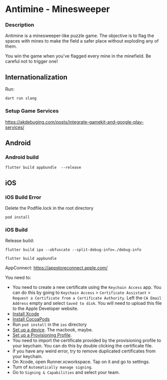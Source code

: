 # Antimine - Minesweeper

### Description

Antimine is a minesweeper-like puzzle game. The objective is to flag the spaces with mines to make the field a safer place without exploding any of them.

You win the game when you've flagged every mine in the minefield. Be careful not to trigger one!

## Internationalization

Run:

```
dart run slang
```

### Setup Game Services

https://akdebuging.com/posts/integrate-gamekit-and-google-play-services/

## Android

### Android build

```
flutter build appbundle  --release 
```

## iOS

### iOS Build Error

Delete the Podfile.lock in the root directory

```
pod install
```

### iOS Build

Release build:

```
flutter build ipa --obfuscate --split-debug-info=./debug-info
```

```
flutter build appbundle
```

AppConnect: https://appstoreconnect.apple.com/

You need to:
- You need to create a new certificate using the `Keychain Access` app. You can do this by going to `Keychain Access` > `Certificate Assistant` > `Request a Certificate from a Certificate Authority`. Left the `CA Email Address` empty and select `Saved to disk`. You will need to upload this file to the Apple Developer website.
- [Install Xcode](https://developer.apple.com/xcode/)
- [Install CocoaPods](https://cocoapods.org/)
- Run `pod install` in the `ios` directory
- [Set up a device](https://developer.apple.com/account/resources/devices/list). The macbook, maybe.
- [Set up a Provisioning Profile](https://developer.apple.com/account/resources/profiles/list).
- You need to import the certificate provided by the provisioning profile to your keychain. You can do this by double clicking the certificate file.
- If you have any weird error, try to remove duplicated certificates from your keychain.
- On Xcode, open Runner.xcworkspace. Tap on it and go to settings.
- Turn of `Automatically manage signing`.
- Go to `Signing & Capabilities` and select your team.
